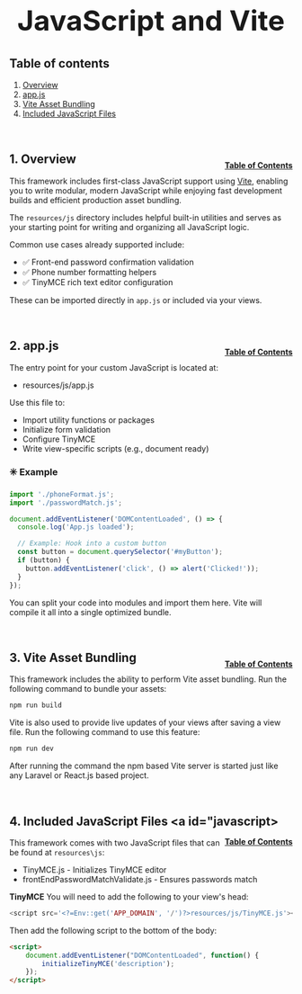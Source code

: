 <h1 style="font-size: 50px; text-align: center;">JavaScript and Vite</h1>

## Table of contents
1. [Overview](#overview)
2. [app.js](#app_js)
3. [Vite Asset Bundling](#vite-asset-bundling)
4. [Included JavaScript Files](#javascript)

<br>

## 1. Overview <a id="overview"></a><span style="float: right; font-size: 14px; padding-top: 15px;">[Table of Contents](#table-of-contents)</span>
This framework includes first-class JavaScript support using [Vite](https://vitejs.dev/), enabling you to write modular, modern JavaScript while enjoying fast development builds and efficient production asset bundling.

The `resources/js` directory includes helpful built-in utilities and serves as your starting point for writing and organizing all JavaScript logic.

Common use cases already supported include:
- ✅ Front-end password confirmation validation  
- ✅ Phone number formatting helpers  
- ✅ TinyMCE rich text editor configuration

These can be imported directly in `app.js` or included via your views.

<br>

## 2. app.js <a id="app_js"></a><span style="float: right; font-size: 14px; padding-top: 15px;">[Table of Contents](#table-of-contents)</span>
The entry point for your custom JavaScript is located at:
- resources/js/app.js

Use this file to:
- Import utility functions or packages
- Initialize form validation
- Configure TinyMCE
- Write view-specific scripts (e.g., document ready)

### ✳️ Example
```js
import './phoneFormat.js';
import './passwordMatch.js';

document.addEventListener('DOMContentLoaded', () => {
  console.log('App.js loaded');

  // Example: Hook into a custom button
  const button = document.querySelector('#myButton');
  if (button) {
    button.addEventListener('click', () => alert('Clicked!'));
  }
});
```

You can split your code into modules and import them here. Vite will compile it all into a single optimized bundle.

<br>

## 3. Vite Asset Bundling <a id="vite-asset-bundling"></a><span style="float: right; font-size: 14px; padding-top: 15px;">[Table of Contents](#table-of-contents)</span>
This framework includes the ability to perform Vite asset bundling.  Run the following command to bundle your assets:

```sh
npm run build
```

Vite is also used to provide live updates of your views after saving a view file.  Run the following command to use this feature:

```sh
npm run dev
```

After running the command the npm based Vite server is started just like any Laravel or React.js based project.

<br>

## 4. Included JavaScript Files <a id="javascript></a><span style="float: right; font-size: 14px; padding-top: 15px;">[Table of Contents](#table-of-contents)</span>
This framework comes with two JavaScript files that can be found at `resources\js`:
- TinyMCE.js - Initializes TinyMCE editor
- frontEndPasswordMatchValidate.js - Ensures passwords match


**TinyMCE**
You will need to add the following to your view's head:
```php
<script src='<?=Env::get('APP_DOMAIN', '/')?>resources/js/TinyMCE.js'></script>
```

Then add the following script to the bottom of the body:
```html
<script>
    document.addEventListener("DOMContentLoaded", function() {
        initializeTinyMCE('description');
    });
</script>
```
